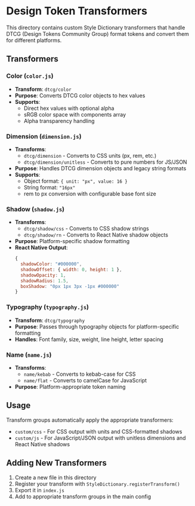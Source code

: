# Design Token Transformers

This directory contains custom Style Dictionary transformers that handle DTCG (Design Tokens Community Group) format tokens and convert them for different platforms.

## Transformers

### Color (`color.js`)
- **Transform**: `dtcg/color`
- **Purpose**: Converts DTCG color objects to hex values
- **Supports**: 
  - Direct hex values with optional alpha
  - sRGB color space with components array
  - Alpha transparency handling

### Dimension (`dimension.js`)
- **Transforms**: 
  - `dtcg/dimension` - Converts to CSS units (px, rem, etc.)
  - `dtcg/dimension/unitless` - Converts to pure numbers for JS/JSON
- **Purpose**: Handles DTCG dimension objects and legacy string formats
- **Supports**:
  - Object format: `{ unit: "px", value: 16 }`
  - String format: `"16px"`
  - rem to px conversion with configurable base font size

### Shadow (`shadow.js`)
- **Transforms**:
  - `dtcg/shadow/css` - Converts to CSS shadow strings
  - `dtcg/shadow/rn` - Converts to React Native shadow objects
- **Purpose**: Platform-specific shadow formatting
- **React Native Output**:
  ```javascript
  {
    shadowColor: "#000000",
    shadowOffset: { width: 0, height: 1 },
    shadowOpacity: 1,
    shadowRadius: 1.5,
    boxShadow: "0px 1px 3px -1px #000000"
  }
  ```

### Typography (`typography.js`)
- **Transform**: `dtcg/typography`
- **Purpose**: Passes through typography objects for platform-specific formatting
- **Handles**: Font family, size, weight, line height, letter spacing

### Name (`name.js`)
- **Transforms**:
  - `name/kebab` - Converts to kebab-case for CSS
  - `name/flat` - Converts to camelCase for JavaScript
- **Purpose**: Platform-appropriate token naming

## Usage

Transform groups automatically apply the appropriate transformers:

- `custom/css` - For CSS output with units and CSS-formatted shadows
- `custom/js` - For JavaScript/JSON output with unitless dimensions and React Native shadows

## Adding New Transformers

1. Create a new file in this directory
2. Register your transform with `StyleDictionary.registerTransform()`
3. Export it in `index.js`
4. Add to appropriate transform groups in the main config